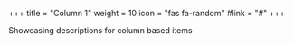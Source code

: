 +++
title = "Column 1"
weight = 10
icon = "fas fa-random"
#link = "#"
+++

Showcasing descriptions for column based items
